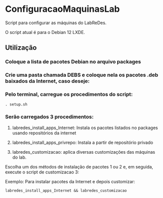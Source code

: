 # ConfiguracaoMaquinasLab

Script para configurar as máquinas do LabReDes. 

O script atual é para o Debian 12 LXDE.

## Utilização

### Coloque a lista de pacotes Debian no arquivo packages

### Crie uma pasta chamada DEBS e coloque nela os pacotes .deb baixados da Internet, caso deseje:

### Pelo terminal, carregue os procedimentos do script:

```
. setup.sh
```

### Serão carregados 3 procedimentos: 
   
1) labredes_install_apps_Internet: Instala os pacotes listados no packages usando repositórios da internet 

2) labredes_install_apps_privrepo: Instala a partir de repositório privado

3) labredes_customizacao: aplica diversas customizações das máquinas do lab.

Escolha um dos métodos de instalação de pacotes 1 ou 2 e, em seguida, execute o script de customizacao 3:

Exemplo: Para instalar pacotes da Internet e depois customizar:

```
labredes_install_apps_Internet && labredes_customizacao
```


